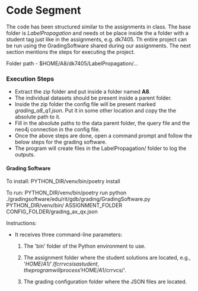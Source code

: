 # Code Segment
The code has been structured similar to the assignments in class. The base folder is *LabelPropagation* and needs ot be place inside the a folder with a student tag just like in the assignments, e.g. dk7405. Th entire project can be run using the GradingSoftware shared during our assignments. The next section mentions the steps for executing the project.

Folder path - $HOME/A8/dk7405/LabelPropagation/...

### Execution Steps
 - Extract the zip folder and put inside a folder named **A8**.
 - The individual datasets should be present inside a parent folder.
 - Inside the zip folder the config file will be present marked *grading_a8_q1.json*. Put it in some other location and copy the the absolute path to it.
 - Fill in the absolute paths to the data parent folder, the query file and the neo4j connection in the config file.
 - Once the above steps are done, open a command prompt and follow the below steps for the grading software.
 - The program will create files in the LabelPropagation/ folder to log the outputs.

#### Grading Software
To install: 
PYTHON_DIR/venv/bin/poetry install

To run:
PYTHON_DIR/venv/bin/poetry run python ./gradingsoftware/edu/rit/gdb/grading/GradingSoftware.py PYTHON_DIR/venv/bin/ ASSIGNMENT_FOLDER CONFIG_FOLDER/grading_ax_qx.json


Instructions:

- It receives three command-line parameters:
	1) The 'bin' folder of the Python environment to use.

	2) The assignment folder where the student solutions are located, e.g., '$HOME/A1/'. If crrvcs is a student, the program will process '$HOME/A1/crrvcs/'.

	3) The grading configuration folder where the JSON files are located.